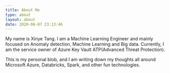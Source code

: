 ```yaml
---
title: About Me
type: about
layout: about
date: 2020-06-07 23:13:46
---
```

My name is Xinye Tang. I am a Machine Learning Engineer and mainly focused on Anomaly detection, Machine Learning and Big data. Currently, I am the service owner of Azure Key Vault ATP(Advanced Threat Protection). 

This is my personal blob,  and I am writing down my thoughts all around Microsoft Azure, Databricks, Spark, and other fun technologies.



